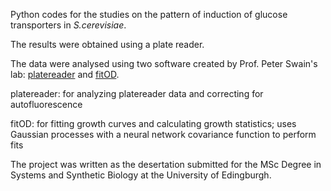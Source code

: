 Python codes for the studies on the pattern of induction of glucose transporters in *S.cerevisiae*.

The results were obtained using a plate reader.

The data were analysed using two software created by Prof. Peter Swain's lab: <ins>platereader</ins> and <ins>fitOD</ins>.

platereader: for analyzing platereader data and correcting for autofluorescence
  
fitOD: for fitting growth curves and calculating growth statistics; uses Gaussian processes with a neural network covariance function to perform fits

The project was written as the desertation submitted for the MSc Degree in Systems and Synthetic Biology at the University of Edingburgh.
